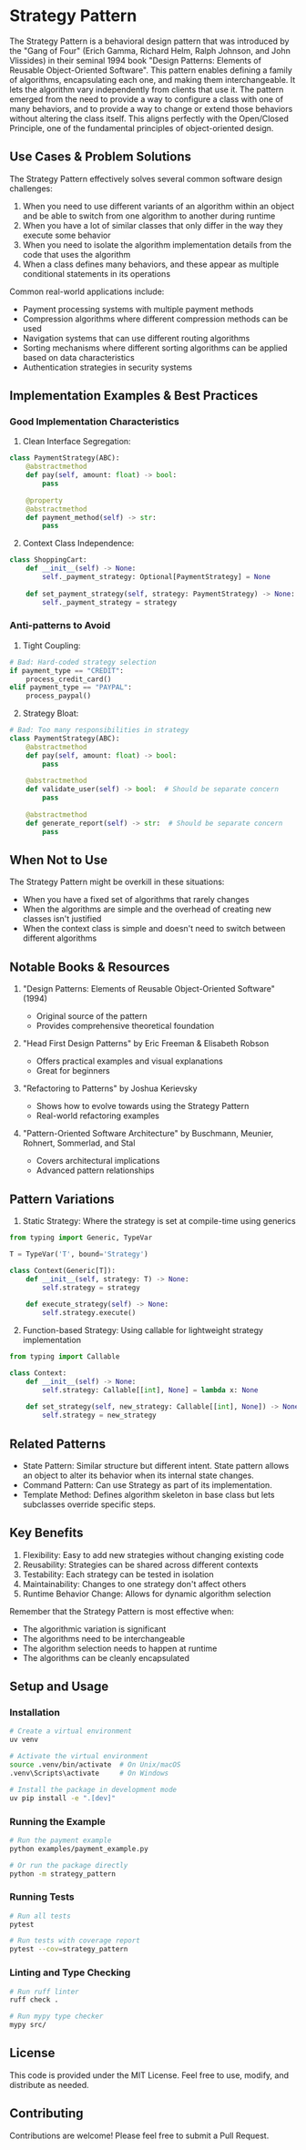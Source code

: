 # Strategy Pattern

The Strategy Pattern is a behavioral design pattern that was introduced by the "Gang of Four" (Erich Gamma, Richard Helm, Ralph Johnson, and John Vlissides) in their seminal 1994 book "Design Patterns: Elements of Reusable Object-Oriented Software". This pattern enables defining a family of algorithms, encapsulating each one, and making them interchangeable. It lets the algorithm vary independently from clients that use it. The pattern emerged from the need to provide a way to configure a class with one of many behaviors, and to provide a way to change or extend those behaviors without altering the class itself. This aligns perfectly with the Open/Closed Principle, one of the fundamental principles of object-oriented design.

## Use Cases & Problem Solutions

The Strategy Pattern effectively solves several common software design challenges:

1. When you need to use different variants of an algorithm within an object and be able to switch from one algorithm to another during runtime
2. When you have a lot of similar classes that only differ in the way they execute some behavior
3. When you need to isolate the algorithm implementation details from the code that uses the algorithm
4. When a class defines many behaviors, and these appear as multiple conditional statements in its operations

Common real-world applications include:
- Payment processing systems with multiple payment methods
- Compression algorithms where different compression methods can be used
- Navigation systems that can use different routing algorithms
- Sorting mechanisms where different sorting algorithms can be applied based on data characteristics
- Authentication strategies in security systems

## Implementation Examples & Best Practices

### Good Implementation Characteristics

1. Clean Interface Segregation:
```python
class PaymentStrategy(ABC):
    @abstractmethod
    def pay(self, amount: float) -> bool:
        pass
        
    @property
    @abstractmethod
    def payment_method(self) -> str:
        pass
```

2. Context Class Independence:
```python
class ShoppingCart:
    def __init__(self) -> None:
        self._payment_strategy: Optional[PaymentStrategy] = None
        
    def set_payment_strategy(self, strategy: PaymentStrategy) -> None:
        self._payment_strategy = strategy
```

### Anti-patterns to Avoid

1. Tight Coupling:
```python
# Bad: Hard-coded strategy selection
if payment_type == "CREDIT":
    process_credit_card()
elif payment_type == "PAYPAL":
    process_paypal()
```

2. Strategy Bloat:
```python
# Bad: Too many responsibilities in strategy
class PaymentStrategy(ABC):
    @abstractmethod
    def pay(self, amount: float) -> bool:
        pass
        
    @abstractmethod
    def validate_user(self) -> bool:  # Should be separate concern
        pass
        
    @abstractmethod
    def generate_report(self) -> str:  # Should be separate concern
        pass
```

## When Not to Use

The Strategy Pattern might be overkill in these situations:
- When you have a fixed set of algorithms that rarely changes
- When the algorithms are simple and the overhead of creating new classes isn't justified
- When the context class is simple and doesn't need to switch between different algorithms

## Notable Books & Resources

1. "Design Patterns: Elements of Reusable Object-Oriented Software" (1994)
    - Original source of the pattern
    - Provides comprehensive theoretical foundation

2. "Head First Design Patterns" by Eric Freeman & Elisabeth Robson
    - Offers practical examples and visual explanations
    - Great for beginners

3. "Refactoring to Patterns" by Joshua Kerievsky
    - Shows how to evolve towards using the Strategy Pattern
    - Real-world refactoring examples

4. "Pattern-Oriented Software Architecture" by Buschmann, Meunier, Rohnert, Sommerlad, and Stal
    - Covers architectural implications
    - Advanced pattern relationships

## Pattern Variations

1. Static Strategy: Where the strategy is set at compile-time using generics
```python
from typing import Generic, TypeVar

T = TypeVar('T', bound='Strategy')

class Context(Generic[T]):
    def __init__(self, strategy: T) -> None:
        self.strategy = strategy
        
    def execute_strategy(self) -> None:
        self.strategy.execute()
```

2. Function-based Strategy: Using callable for lightweight strategy implementation
```python
from typing import Callable

class Context:
    def __init__(self) -> None:
        self.strategy: Callable[[int], None] = lambda x: None
        
    def set_strategy(self, new_strategy: Callable[[int], None]) -> None:
        self.strategy = new_strategy
```

## Related Patterns

- State Pattern: Similar structure but different intent. State pattern allows an object to alter its behavior when its internal state changes.
- Command Pattern: Can use Strategy as part of its implementation.
- Template Method: Defines algorithm skeleton in base class but lets subclasses override specific steps.

## Key Benefits

1. Flexibility: Easy to add new strategies without changing existing code
2. Reusability: Strategies can be shared across different contexts
3. Testability: Each strategy can be tested in isolation
4. Maintainability: Changes to one strategy don't affect others
5. Runtime Behavior Change: Allows for dynamic algorithm selection

Remember that the Strategy Pattern is most effective when:
- The algorithmic variation is significant
- The algorithms need to be interchangeable
- The algorithm selection needs to happen at runtime
- The algorithms can be cleanly encapsulated

## Setup and Usage

### Installation

```bash
# Create a virtual environment
uv venv

# Activate the virtual environment
source .venv/bin/activate  # On Unix/macOS
.venv\Scripts\activate     # On Windows

# Install the package in development mode
uv pip install -e ".[dev]"
```

### Running the Example

```bash
# Run the payment example
python examples/payment_example.py

# Or run the package directly
python -m strategy_pattern
```

### Running Tests

```bash
# Run all tests
pytest

# Run tests with coverage report
pytest --cov=strategy_pattern
```

### Linting and Type Checking

```bash
# Run ruff linter
ruff check .

# Run mypy type checker
mypy src/
```

## License

This code is provided under the MIT License. Feel free to use, modify, and distribute as needed.

## Contributing

Contributions are welcome! Please feel free to submit a Pull Request.